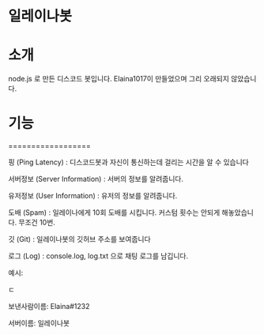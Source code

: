 # 일레이나봇

# 소개
node.js 로 만든 디스코드 봇입니다. Elaina1017이 만들었으며 그리 오래되지 않았습니다.


# 기능
==================

핑 (Ping Latency) : 디스코드봇과 자신이 통신하는데 걸리는 시간을 알 수 있습니다

서버정보 (Server Information) : 서버의 정보를 알려줍니다.

유저정보 (User Information) : 유저의 정보를 알려줍니다.

도배 (Spam) : 일레이나에게 10회 도배를 시킵니다. 커스텀 횟수는 안되게 해놓았습니다. 무조건 10번.

깃 (Git) : 일레이나봇의 깃허브 주소를 보여줍니다

로그 (Log) : console.log, log.txt 으로 채팅 로그를 남깁니다.

예시: 

ㄷ<p />
보낸사람이름: Elaina#1232<p />
서버이름: 일레이나봇<p />